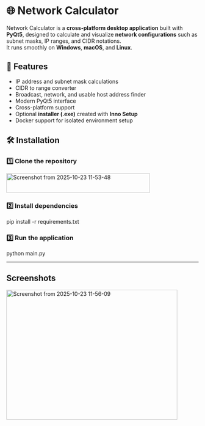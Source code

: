 
# 🌐 Network Calculator

Network Calculator is a **cross-platform desktop application** built with **PyQt5**, designed to calculate and visualize **network configurations** such as subnet masks, IP ranges, and CIDR notations.  
It runs smoothly on **Windows**, **macOS**, and **Linux**.

## 🚀 Features
- IP address and subnet mask calculations  
- CIDR to range converter  
- Broadcast, network, and usable host address finder  
- Modern PyQt5 interface  
- Cross-platform support  
- Optional **installer (.exe)** created with **Inno Setup**  
- Docker support for isolated environment setup  


## 🛠️ Installation

### 1️⃣ Clone the repository
<img width="376" height="51" alt="Screenshot from 2025-10-23 11-53-48" src="https://github.com/user-attachments/assets/2f04581d-c055-4afc-b999-4aa53197f441" />

### 2️⃣ Install dependencies

pip install -r requirements.txt

### 3️⃣ Run the application

python main.py

---
## Screenshots

<img width="448" height="340" alt="Screenshot from 2025-10-23 11-56-09" src="https://github.com/user-attachments/assets/eec88c76-ac65-42e7-b673-f3adad344168" />



